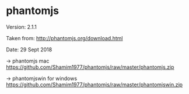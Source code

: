 # phantomjs

Version: 2.1.1

Taken from:
http://phantomjs.org/download.html

Date: 29 Sept 2018

-> phantomjs mac
https://github.com/Shamim1977/phantomjs/raw/master/phantomjs.zip

-> phantomjswin for windows
https://github.com/Shamim1977/phantomjs/raw/master/phantomjswin.zip
